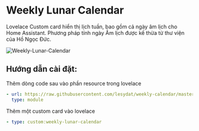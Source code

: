 # Weekly Lunar Calendar

Lovelace Custom card hiển thị lịch tuần, bao gồm cả ngày âm lịch cho Home Assistant. Phương pháp tính ngày Âm lịch được kế thừa từ thư viện của Hồ Ngọc Đức.

![Weekly-Lunar-Calendar](https://raw.githubusercontent.com/lesydat/weekly-calendar/master/preview.png)

## Hướng dẫn cài đặt:

Thêm  dòng code sau vào phần resource trong lovelace

```yaml
- url: https://raw.githubusercontent.com/lesydat/weekly-calendar/master/lunar_calendar.js
  type: module
```

Thêm một custom card vào lovelace 
```yaml
- type: custom:weekly-lunar-calendar
```
